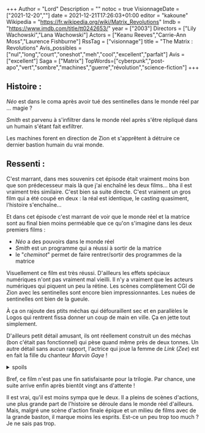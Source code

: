 +++
Author = "Lord"
Description = ""
notoc = true
VisionnageDate = ["2021-12-20",""]
date = 2021-12-21T17:26:03+01:00
editor = "kakoune"
Wikipedia = "https://fr.wikipedia.org/wiki/Matrix_Revolutions"
Imdb = "https://www.imdb.com/title/tt0242653/"
year = ["2003"]
Directors = ["Lily Wachowski","Lana Wachowski"]
Actors = ["Keanu Reeves","Carrie-Ann Moss","Laurence Fishburne"]
RssTag = ["visionnage"]
title = "The Matrix : Revolutions"
Avis_possibles = ["nul","long","court","oneshot","meh","cool","excellent","parfait"]
Avis = ["excellent"] 
Saga = ["Matrix"]
TopWords=["cyberpunk","post-apo","vert","sombre","machines","guerre","révolution","science-fiction"]
+++
## Histoire :
*Néo* est dans le coma après avoir tué des sentinelles dans le monde réel par … magie ?

*Smith* est parvenu à s'infiltrer dans le monde réel après s'être répliqué dans un humain s'étant fait exfiltrer.

Les machines forent en direction de Zion et s'apprêtent à détruire ce dernier bastion humain du vrai monde.

## Ressenti :
C'est marrant, dans mes souvenirs cet épisode était vraiment moins bon que son prédecesseur mais là que j'ai enchaîné les deux films… bha il est vraiment très similaire.
C'est bien sa suite directe.
C'est vraiment un gros film qui a été coupé en deux : la réal est identique, le casting quasiment, l'histoire s'enchaîne…

Et dans cet épisode c'est marrant de voir que le monde réel et la matrice sont au final bien moins perméable que ce qu'on s'imagine dans les deux premiers films :
  - *Néo* a des pouvoirs dans le monde réel
  - *Smith* est un programme qui a réussi à sortir de la matrice
  - le "*cheminot*" permet de faire rentrer/sortir des programmes de la matrice

Visuellement ce film est très réussi.
D'ailleurs les effets spéciaux numériques n'ont pas vraiment mal vieilli.
Il n'y a vraiment que les acteurs numériques qui piquent un peu la rétine.
Les scènes complètement CGI de Zion avec les sentinelles sont encore bien impressionnantes.
Les nuées de sentinelles ont bien de la gueule.

À ça on rajoute des ptits méchas qui défouraillent sec et en parallèles le Logos qui rentrent fissa donner un coup de main en ville.
Ça en jette tout simplement.

D'ailleurs petit détail amusant, ils ont réellement construit un des méchas (bon c'était pas fonctionnel) qui pèse quand même près de deux tonnes.
Un autre détail sans aucun rapport, l'actrice qui joue la femme de *Link* (*Zee*) est en fait la fille du chanteur *Marvin Gaye* !

<details><summary>spoils</summary>
Je me demande si *Smith* a vraiment remplacé absolument tout le monde dans la matrice ?
Est-ce qu'il reste des humains ?
Des agents ?
D'autres programmes ?

Et ceux contaminés, que deviennent-ils ?
Est-ce qu'ils sont morts et donc morts le monde réel ?
J'imagine que oui, c'est pour cela que les machines ont tout intéret à ce que *Néo* règle son compte à *Smith*.

Le combat dantesque final entre *Smith* et *Néo* ne m'a au final pas trop intéressé.
C'est assez joli à voir avec une image vraiment très travaillées avec la pluie, les milliers de Smith, les effets d'eau sur les impacts, la destruction du décor mais au final ce n'est que de la castagne à main nue sans plus alors que ce sont deux personnages qui sont à même de dépasser les limites physiques du monde.
C'est au final de la baston assez sage quant à leurs capacités si on y pense.

Au final, est-ce que la paix entre les hommes et les machines peut perdurer ?
Les humains vont vouloir continuer à extirper leurs semblables de la matrice… donc à terme les machines vont être à sec de jus donc j'imagine mal que ça continue.
Même si l'*Architecte* donne sa parole que ceux voulant sortir seront libérés, s'ils sont trop nombreux…
De nombreux personnages humains (notamment le sénateur) proposent l'idée d'une entraide entre humains et machines qui semblent être indispensable mais *Néo* n'a pas vraiment négocié plus que ça les termes de cette trève donc à voir.

Bon à la fin, on a donc une *Trinity* qui meurt une seconde fois.
Un *Néo* qui semble inconscient à la toute fin.
Est-ce qu'il est mort (probable, il s'est fait grand remplacé par *Smith*) ou juste dans les vapes ?
Toujours est-il qu'une machine embarque son corps à la fin…
Mais, si l'on observe bien la scène finale avec *Sati* et l'*Oracle* lors du couché de soleil, il y a sur le banc une ptite plaque marqué “In Memory of Thomas Anderson” … donc ça ressemble bien à une mort.
J'imagine que l'*Oracle* devrait être à même de savoir s'il est toujours vivant dans la ville des machines…

À la toute fin, on a le droit à une rencontre au sommet entre le père (l'*Architecte*) et la mère (l'*Oracle*) de la matrice.
On remarque d'ailleurs qu'une nouvelle itération démarre : les couleurs changent, on quitte le verdâtre déprimant pour des couleurs plus constrastées et naturelles.
La septième itération aura-t-elle encore besoin d'un élu comme élément perturbateur ?

D'ailleurs on voit que la jeune *Sati* est là (avec *Séraphin* également) et qu'elle pourrait avoir un rôle majeur dans le futur.
L'*Oracle* annonce clairement que *Néo* pourrait revenir.

Un ptit truc qui me chifonne c'est qu'on apprend que les machines ont déjà détruit Zion six fois…
On en est à la sixième itération de la matrice …
C'est très probablement lié.
Mais du coup, sont-ce des survivants qui reconstruisent au même endroit ?
Pourquoi reconstruire au même endroit ?
Pourquoi les machines n'éradiquent pas tout le monde à 100% ?
Pourquoi au lieu de n'attaquer et raser la ville que de temps à autre, pourquoi ne pas y faire des raids très réguliers afin d'éviter que trop d'humain n'y vivent et qu'ils puissent y construire leurs défenses ?
Et tant d'autres questions…
</details>

Bref, ce film n'est pas une fin satisfaisante pour la trilogie.
Par chance, une suite arrive enfin après bientôt vingt ans d'attente !

Il est vrai, qu'il est moins sympa que le deux.
Il a pleins de scènes d'actions, une plus grande part de l'histoire se déroule dans le monde réel d'ailleurs.
Mais, malgré une scène d'action finale épique et un milieu de films avec de la grande baston, il marque moins les esprits.
Est-ce un peu trop too much ?
Je ne sais pas trop.
